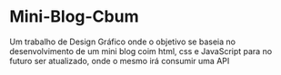 # Mini-Blog-Cbum
Um trabalho de Design Gráfico onde o objetivo se baseia no desenvolvimento de um mini blog coim html, css e JavaScript para no futuro ser atualizado, onde o mesmo irá consumir uma API
